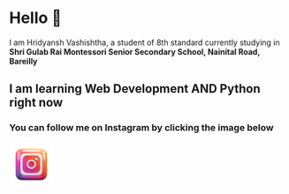 <head>
  <link rel="stylesheet" href="styles.css">
</head>


<h1>Hello 👋</h1>
<p>I am Hridyansh Vashishtha, a student of 8th standard currently studying in <b>Shri Gulab Rai Montessori Senior Secondary School, Nainital Road, Bareilly</b></p>
<h2>I am learning Web Development AND Python right now</h2>
<h3>You can follow me on Instagram by clicking the image below</h3>
<a href="https://www.instagram.com/hridyansh_vashishtha/"><img src="instagram.png" height=80px width=80px></a>
